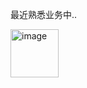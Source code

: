 最近熟悉业务中..

<img width="77" alt="image" src="https://github.com/user-attachments/assets/c8c4835c-4bbe-473a-aeb9-24dfb649ab19" />
